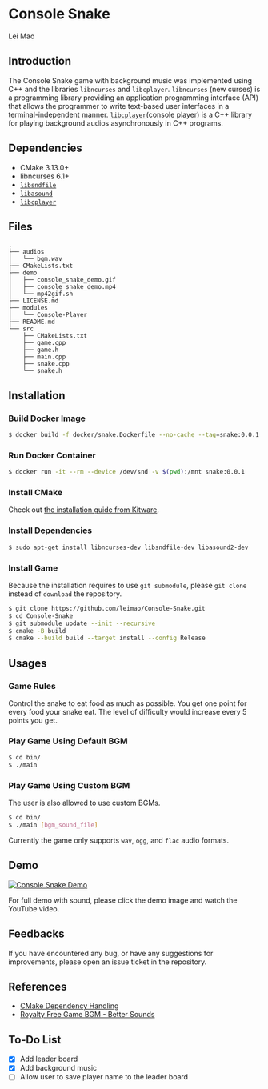 # Console Snake

Lei Mao

## Introduction

The Console Snake game with background music was implemented using C++ and the libraries `libncurses` and `libcplayer`. `libncurses` (new curses) is a programming library providing an application programming interface (API) that allows the programmer to write text-based user interfaces in a terminal-independent manner. [`libcplayer`](https://github.com/leimao/Console-Player)(console player) is a C++ library for playing background audios asynchronously in C++ programs.

## Dependencies

* CMake 3.13.0+
* libncurses 6.1+
* [`libsndfile`](https://github.com/erikd/libsndfile)
* [`libasound`](https://github.com/alsa-project/alsa-lib)
* [`libcplayer`](https://github.com/leimao/Console-Player)

## Files

```
.
├── audios
│   └── bgm.wav
├── CMakeLists.txt
├── demo
│   ├── console_snake_demo.gif
│   ├── console_snake_demo.mp4
│   └── mp42gif.sh
├── LICENSE.md
├── modules
│   └── Console-Player
├── README.md
└── src
    ├── CMakeLists.txt
    ├── game.cpp
    ├── game.h
    ├── main.cpp
    ├── snake.cpp
    └── snake.h
```

## Installation

### Build Docker Image

```bash
$ docker build -f docker/snake.Dockerfile --no-cache --tag=snake:0.0.1 .
```

### Run Docker Container

```bash
$ docker run -it --rm --device /dev/snd -v $(pwd):/mnt snake:0.0.1
```

### Install CMake

Check out [the installation guide from Kitware](https://apt.kitware.com/).

### Install Dependencies

```bash
$ sudo apt-get install libncurses-dev libsndfile-dev libasound2-dev
```

### Install Game

Because the installation requires to use `git submodule`, please `git clone` instead of `download` the repository.

```bash
$ git clone https://github.com/leimao/Console-Snake.git
$ cd Console-Snake
$ git submodule update --init --recursive
$ cmake -B build
$ cmake --build build --target install --config Release
```

## Usages

### Game Rules

Control the snake to eat food as much as possible. You get one point for every food your snake eat. The level of difficulty would increase every 5 points you get.

### Play Game Using Default BGM

```bash
$ cd bin/
$ ./main
```

### Play Game Using Custom BGM

The user is also allowed to use custom BGMs.

```bash
$ cd bin/
$ ./main [bgm_sound_file]
```

Currently the game only supports `wav`, `ogg`, and `flac` audio formats.


## Demo

[![Console Snake Demo](demo/console_snake_demo.gif)](https://www.youtube.com/watch?v=6eUeRn3Mdg4 "Console Snake Demo")

For full demo with sound, please click the demo image and watch the YouTube video.

## Feedbacks

If you have encountered any bug, or have any suggestions for improvements, please open an issue ticket in the repository.


## References

* [CMake Dependency Handling](https://foonathan.net/2016/07/cmake-dependency-handling/)
* [Royalty Free Game BGM - Better Sounds](https://opengameart.org/content/better-sounds-nes-version)

## To-Do List

- [x] Add leader board
- [x] Add background music
- [ ] Allow user to save player name to the leader board
